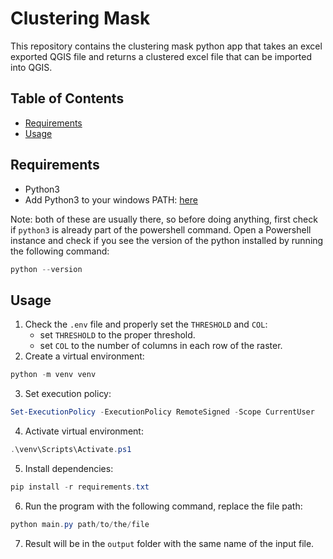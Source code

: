 # Clustering Mask

This repository contains the clustering mask python app that takes an excel exported QGIS file and returns a clustered excel file that can be imported into QGIS.
## Table of Contents

- [Requirements](#requirements)
- [Usage](#usage)

## Requirements

- Python3
- Add Python3 to your windows PATH: [here](https://www.geeksforgeeks.org/how-to-add-python-to-windows-path/)

Note: both of these are usually there, so before doing anything, first check if `python3` is already part of the powershell command. Open a Powershell instance and check if you see the version of the python installed by running the following command:
```powershell
python --version
```
## Usage

1. Check the `.env` file and properly set the `THRESHOLD` and `COL`:
    - set `THRESHOLD` to the proper threshold.
    - set `COL` to the number of columns in each row of the raster.
2. Create a virtual environment:
```powershell
python -m venv venv
```
3. Set execution policy:
```powershell
Set-ExecutionPolicy -ExecutionPolicy RemoteSigned -Scope CurrentUser
```
4. Activate virtual environment:
```powershell
.\venv\Scripts\Activate.ps1
```
5. Install dependencies:
```powershell
pip install -r requirements.txt
```
6. Run the program with the following command, replace the file path:
```powershell
python main.py path/to/the/file
```
7. Result will be in the `output` folder with the same name of the input file.
